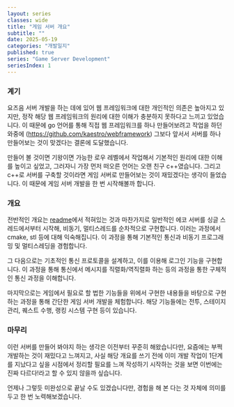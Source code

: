 ```yaml
---
layout: series
classes: wide
title: "게임 서버 개요"
subtitle: ""
date: 2025-05-19
categories: "개발일지"
published: true
series: "Game Server Development"
seriesIndex: 1
---
```


### 계기

요즈음 서버 개발을 하는 데에 있어 웹 프레임워크에 대한 개인적인 의존은 높아지고 있지만,
정작 해당 웹 프레임워크의 원리에 대한 이해가 충분하지 못하다고 느끼고 있었습니다. 이
때문에 go 언어를 통해 직접 웹 프레임워크를 하나 만들어보려고 작업을 하던 와중에
(https://github.com/kaestro/webframework) 그보다 앞서서 서버를 하나 만들어보는
것이 맞겠다는 결론에 도달했습니다.

만들어 볼 것이면 기왕이면 가능한 로우 레벨에서 작업해서 기본적인 원리에 대한 이해를
높이고 싶었고, 그러자니 가장 먼저 떠오른 언어는 오랜 친구 c++였습니다. 그리고 c++로
서버를 구축할 것이라면 게임 서버로 만들어보는 것이 재밌겠다는 생각이 들었습니다. 이
때문에 게임 서버 개발을 한 번 시작해볼까 합니다.

### 개요

전반적인 개요는 [readme](https://github.com/kaestro/game_server/)에서 적혀있는 것과
마찬가지로 일반적인 에코 서버를 싱글 스레드에서부터
시작해, 비동기, 멀티스레드를 순차적으로 구현합니다. 이러는 과정에서 cmake, stl 등에
대해 익숙해집니다. 이 과정을 통해 기본적인 통신과 비동기 프로그래밍 및 멀티스레딩을
경험합니다.

그 다음으로는 기초적인 통신 프로토콜을 설계하고, 이를 이용해 로그인 기능을 구현합니다.
이 과정을 통해 통신에서 메시지를 직렬화/역직렬화 하는 등의 과정을 통한 구체적인 통신
과정을 이해합니다.

마지막으로는 게임에서 필요로 할 법한 기능들을 위에서 구현한 내용들을 바탕으로 구현하는
과정을 통해 간단한 게임 서버 개발을 체험합니다. 해당 기능들에는 전투, 스테이지 관리,
퀘스트 수행, 랭킹 시스템 구현 등이 있습니다.

### 마무리

이런 서버를 만들어 봐야지 하는 생각은 이전부터 꾸준히 해왔습니다만, 요즘에는 부쩍
개발하는 것이 재밌다고 느껴지고, 사실 해당 개요를 쓰기 전에 이미 개발 작업이
1단계를 지났다고 싶을 시점에서 정리할 필요를 느껴 작성하기 시작하는 것을 보면 이번에는
진짜 다르다!라고 할 수 있지 않을까 싶습니다.

언제나 그렇듯 미완성으로 끝날 수도 있겠습니다만, 경험을 해 본 다는 것 자체에 의미를
두고 한 번 노력해보겠습니다.
